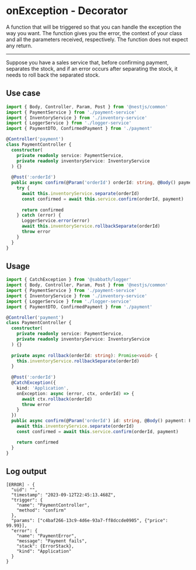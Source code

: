 # onException - Decorator

A function that will be triggered so that you can handle the exception the way you want.
The function gives you the error, the context of your class and all the parameters received, respectively.
The function does not expect any return.

---
Suppose you have a sales service that, before confirming payment, separates the stock, and if an error occurs after separating the stock, it needs to roll back the separated stock.

## Use case
```typescript
import { Body, Controller, Param, Post } from '@nestjs/common'
import { PaymentService } from './payment-service'
import { InventoryService } from './inventory-service'
import { LoggerService } from './logger-service'
import { PaymentDTO, ConfirmedPayment } from './payment'

@Controller('payment')
class PaymentController {
  constructor(
    private readonly service: PaymentService,
    private readonly inventoryService: InventoryService
  ) {}
  
  @Post(':orderId')
  public async confirm(@Param('orderId') orderId: string, @Body() payment: PaymentDTO): Promise<ConfirmedPayment> {
    try {
      await this.inventoryService.separate(orderId)
      const confirmed = await this.service.confirm(orderId, payment)
      
      return confirmed
    } catch (error) {
      LoggerService.error(error)
      await this.inventoryService.rollbackSeparate(orderId)
      throw error
    }
  }  
}
```

## Usage
```typescript
import { CatchException } from '@sabbath/logger'
import { Body, Controller, Param, Post } from '@nestjs/common'
import { PaymentService } from './payment-service'
import { InventoryService } from './inventory-service'
import { LoggerService } from './logger-service'
import { PaymentDTO, ConfirmedPayment } from './payment'

@Controller('payment')
class PaymentController {
  constructor(
    private readonly service: PaymentService,
    private readonly inventoryService: InventoryService
  ) {}
  
  private async rollback(orderId: string): Promise<void> {
    this.inventoryService.rollbackSeparate(orderId)
  }
  
  @Post(':orderId')
  @CatchException({
    kind: 'Application',
    onException: async (error, ctx, orderId) => {
      await ctx.rollback(orderId)
      throw error
    }
  })
  public async confirm(@Param('orderId') id: string, @Body() payment: PaymentDTO): Promise<ConfirmedPayment> {
    await this.inventoryService.separate(orderId)
    const confirmed = await this.service.confirm(orderId, payment)

    return confirmed
  }  
}
```

## Log output
```text
[ERROR] - {
  "uid": "",
  "timestamp": "2023-09-12T22:45:13.468Z",
  "trigger": {
    "name": "PaymentController",
    "method": "confirm"
  },
  "params": ["c4baf266-13c9-4d6e-93a7-ff8dccde0905", {"price": 99.99}],
  "error": {
    "name": "PaymentError",
    "message": "Payment fails",
    "stack": {ErrorStack},
    "kind": "Application"
  }
}
```